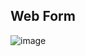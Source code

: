 ## Web Form
![image](https://github.com/Jatin123lodhi/web-from-vue/assets/90623311/af213001-f3ca-4740-9b80-3c111e2bf09f)
